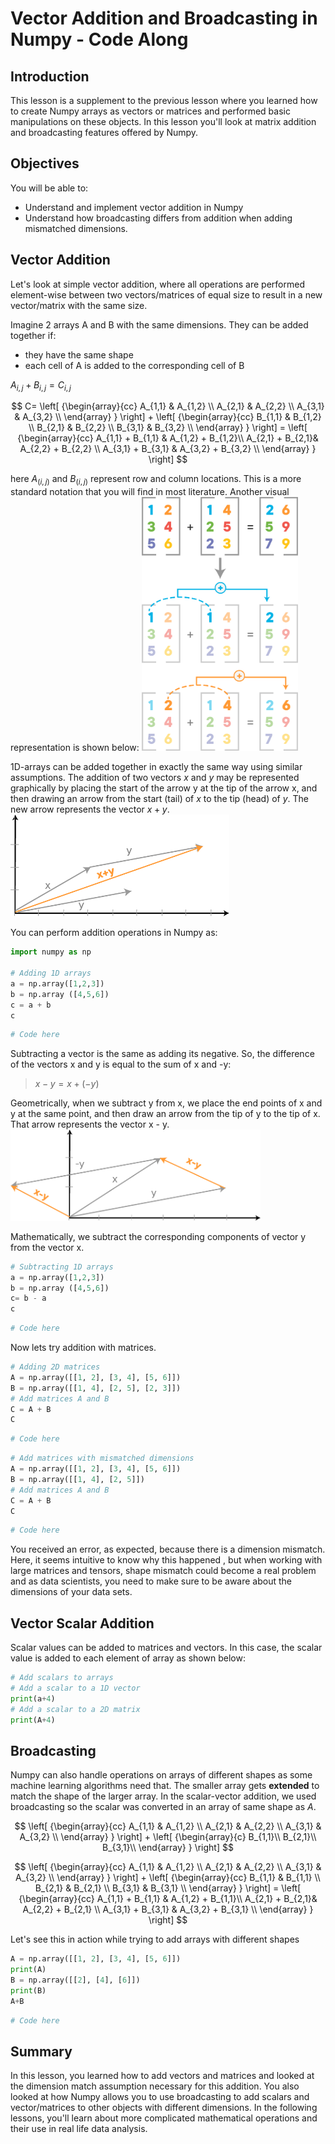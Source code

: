 
# Vector Addition and Broadcasting in Numpy - Code Along

## Introduction

This lesson is a supplement to the previous lesson where you learned how to create Numpy arrays as vectors or matrices and performed basic manipulations on these objects. In this lesson you'll look at matrix addition and broadcasting features offered by Numpy.

## Objectives
You will be able to:
* Understand and implement vector addition in Numpy 
* Understand how broadcasting differs from addition when adding mismatched dimensions.

## Vector Addition

Let's look at simple vector addition, where all operations are performed element-wise between two vectors/matrices of equal size to result in a new vector/matrix with the same size.

Imagine 2 arrays A and B with the same dimensions. They can be added together if:
* they have the same shape
* each cell of A is added to the corresponding cell of B

$A_{i,j} +B_{i,j} = C_{i,j}$


$$ C=
  \left[ {\begin{array}{cc}
   A_{1,1} & A_{1,2} \\
   A_{2,1} & A_{2,2} \\
   A_{3,1} & A_{3,2} \\
  \end{array} } \right] +
    \left[ {\begin{array}{cc}
   B_{1,1} & B_{1,2} \\
   B_{2,1} & B_{2,2} \\
   B_{3,1} & B_{3,2} \\
  \end{array} } \right] =
   \left[ {\begin{array}{cc}
   A_{1,1} + B_{1,1} & A_{1,2} + B_{1,2}\\
   A_{2,1} + B_{2,1}& A_{2,2} + B_{2,2} \\
   A_{3,1} + B_{3,1} & A_{3,2} + B_{3,2} \\
  \end{array} } \right] 
$$




here $A_(i,j)$ and $B_(i,j)$ represent row and column locations. This is a more standard notation that you will find in most literature. Another visual representation is shown below:
<img src="images/new_addition.png" width="250">


1D-arrays can be added together in exactly the same way using similar assumptions. The addition of two vectors $x$ and $y$ may be represented graphically by placing the start of the arrow y at the tip of the arrow x, and then drawing an arrow from the start (tail) of $x$ to the tip (head) of $y$. The new arrow represents the vector $x + y$.
<img src="images/new_vector_addition.png" width="350">

You can perform addition operations in Numpy as:
```python
import numpy as np

# Adding 1D arrays
a = np.array([1,2,3])
b = np.array ([4,5,6]) 
c = a + b
c
```


```python
# Code here 
```

Subtracting a vector is the same as adding its negative. So, the difference of the vectors x and y is equal to the sum of x and -y: 
> $x - y = x + (-y)$

Geometrically, when we subtract y from x, we place the end points of x and y at the same point, and then draw an arrow from the tip of y to the tip of x. That arrow represents the vector x - y.
<img src="images/new_vector_subtraction.png" width="400">

Mathematically, we subtract the corresponding components of vector y from the vector x.

```python
# Subtracting 1D arrays
a = np.array([1,2,3])
b = np.array ([4,5,6]) 
c= b - a
c
```


```python
# Code here
```

Now lets try addition with matrices.

``` python
# Adding 2D matrices
A = np.array([[1, 2], [3, 4], [5, 6]])
B = np.array([[1, 4], [2, 5], [2, 3]])
# Add matrices A and B
C = A + B
C
```


```python
# Code here 
```

```python
# Add matrices with mismatched dimensions
A = np.array([[1, 2], [3, 4], [5, 6]])
B = np.array([[1, 4], [2, 5]])
# Add matrices A and B
C = A + B
C
```


```python
# Code here 
```

You received an error, as expected, because there is a dimension mismatch. Here, it seems intuitive to know why this happened , but when working with large matrices and tensors, shape mismatch could become a real problem and as data scientists, you need to make sure to be aware about the dimensions of your data sets.

## Vector Scalar Addition

Scalar values can be added to matrices and vectors. In this case, the scalar value is added to each element of array as shown below:
```python
# Add scalars to arrays
# Add a scalar to a 1D vector
print(a+4)
# Add a scalar to a 2D matrix
print(A+4)
```

## Broadcasting

Numpy can also handle operations on arrays of different shapes as some machine learning algorithms need that. The smaller array gets **extended** to match the shape of the larger array. In the scalar-vector addition, we used broadcasting so the scalar was converted in an array of same shape as $A$.


$$ 
  \left[ {\begin{array}{cc}
   A_{1,1} & A_{1,2} \\
   A_{2,1} & A_{2,2} \\
   A_{3,1} & A_{3,2} \\
  \end{array} } \right] +
    \left[ {\begin{array}{c}
   B_{1,1}\\
   B_{2,1}\\
   B_{3,1}\\
   \end{array} } \right]
$$


$$
  \left[ {\begin{array}{cc}
   A_{1,1} & A_{1,2} \\
   A_{2,1} & A_{2,2} \\
   A_{3,1} & A_{3,2} \\
  \end{array} } \right] +
    \left[ {\begin{array}{cc}
   B_{1,1} & B_{1,1} \\
   B_{2,1} & B_{2,1} \\
   B_{3,1} & B_{3,1} \\
  \end{array} } \right] =
   \left[ {\begin{array}{cc}
   A_{1,1} + B_{1,1} & A_{1,2} + B_{1,1}\\
   A_{2,1} + B_{2,1}& A_{2,2} + B_{2,1} \\
   A_{3,1} + B_{3,1} & A_{3,2} + B_{3,1} \\
  \end{array} } \right] 
$$

Let's see this in action while trying to add arrays with different shapes

```python
A = np.array([[1, 2], [3, 4], [5, 6]])
print(A)
B = np.array([[2], [4], [6]])
print(B)
A+B
```


```python
# Code here 
```

## Summary 

In this lesson, you learned how to add vectors and matrices and looked at the dimension match assumption necessary for this addition. You also looked at how Numpy allows you to use broadcasting to add scalars and vector/matrices to other objects with different dimensions. In the following lessons, you'll learn about more complicated mathematical operations and their use in real life data analysis. 
